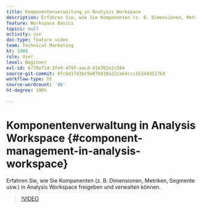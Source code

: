 ```yaml
---
title: Komponentenverwaltung in Analysis Workspace
description: Erfahren Sie, wie Sie Komponenten (z. B. Dimensionen, Metriken, Segmente usw.) in Analysis Workspace freigeben und verwalten können.
feature: Workspace Basics
topics: null
activity: use
doc-type: feature video
team: Technical Marketing
kt: 1988
role: User
level: Beginner
exl-id: 6778e714-3fe9-479f-aacd-d1e702e2c584
source-git-commit: 8fc641743bc9e07b838a22ca64ccc15344d52764
workflow-type: ht
source-wordcount: '46'
ht-degree: 100%

---
```


# Komponentenverwaltung in Analysis Workspace {#component-management-in-analysis-workspace}

Erfahren Sie, wie Sie Komponenten (z. B. Dimensionen, Metriken, Segmente usw.) in Analysis Workspace freigeben und verwalten können.

>[!VIDEO](https://video.tv.adobe.com/v/24095/?quality=12&learn=on)
